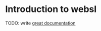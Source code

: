 # Introduction to websl

TODO: write [great documentation](http://jacobian.org/writing/great-documentation/what-to-write/)
